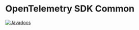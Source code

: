 # OpenTelemetry SDK Common

[![Javadocs][javadoc-image]][javadoc-url]

[javadoc-image]: https://www.javadoc.io/badge/io.opentelemetry/opentelemetry-sdk-common.svg
[javadoc-url]: https://www.javadoc.io/doc/io.opentelemetry/opentelemetry-sdk-common

